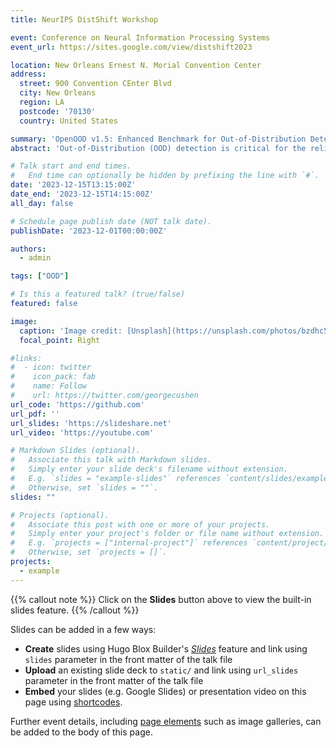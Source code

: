 ```yaml
---
title: NeurIPS DistShift Workshop

event: Conference on Neural Information Processing Systems
event_url: https://sites.google.com/view/distshift2023

location: New Orleans Ernest N. Morial Convention Center
address:
  street: 900 Convention CEnter Blvd
  city: New Orleans
  region: LA
  postcode: '70130'
  country: United States

summary: 'OpenOOD v1.5: Enhanced Benchmark for Out-of-Distribution Detection.'
abstract: 'Out-of-Distribution (OOD) detection is critical for the reliable operation of open-world intelligent systems. Despite the emergence of an increasing number of OOD detection methods, the evaluation inconsistencies present challenges for tracking the progress in this field. OpenOOD v1 initiated the unification of the OOD detection evaluation but faced limitations in scalability and scope. In response, this paper presents OpenOOD v1.5, a significant improvement from its predecessor that ensures accurate and standardized evaluation of OOD detection methodologies at large scale. Notably, OpenOOD v1.5 extends its evaluation capabilities to large-scale datasets (ImageNet) and foundation models (e.g., CLIP and DINOv2), and expands its scope to investigate full-spectrum OOD detection which considers semantic and covariate distribution shifts at the same time. This work also contributes in-depth analysis and insights derived from comprehensive experimental results, thereby enriching the knowledge pool of OOD detection methodologies. With these enhancements, OpenOOD v1.5 aims to drive advancements and offer a more robust and comprehensive evaluation benchmark for OOD detection research.'

# Talk start and end times.
#   End time can optionally be hidden by prefixing the line with `#`.
date: '2023-12-15T13:15:00Z'
date_end: '2023-12-15T14:15:00Z'
all_day: false

# Schedule page publish date (NOT talk date).
publishDate: '2023-12-01T00:00:00Z'

authors:
  - admin

tags: ["OOD"]

# Is this a featured talk? (true/false)
featured: false

image:
  caption: 'Image credit: [Unsplash](https://unsplash.com/photos/bzdhc5b3Bxs)'
  focal_point: Right

#links:
#  - icon: twitter
#    icon_pack: fab
#    name: Follow
#    url: https://twitter.com/georgecushen
url_code: 'https://github.com'
url_pdf: ''
url_slides: 'https://slideshare.net'
url_video: 'https://youtube.com'

# Markdown Slides (optional).
#   Associate this talk with Markdown slides.
#   Simply enter your slide deck's filename without extension.
#   E.g. `slides = "example-slides"` references `content/slides/example-slides.md`.
#   Otherwise, set `slides = ""`.
slides: ""

# Projects (optional).
#   Associate this post with one or more of your projects.
#   Simply enter your project's folder or file name without extension.
#   E.g. `projects = ["internal-project"]` references `content/project/deep-learning/index.md`.
#   Otherwise, set `projects = []`.
projects:
  - example
---
```


{{% callout note %}}
Click on the **Slides** button above to view the built-in slides feature.
{{% /callout %}}

Slides can be added in a few ways:

- **Create** slides using Hugo Blox Builder's [_Slides_](https://docs.hugoblox.com/reference/content-types/) feature and link using `slides` parameter in the front matter of the talk file
- **Upload** an existing slide deck to `static/` and link using `url_slides` parameter in the front matter of the talk file
- **Embed** your slides (e.g. Google Slides) or presentation video on this page using [shortcodes](https://docs.hugoblox.com/reference/markdown/).

Further event details, including [page elements](https://docs.hugoblox.com/reference/markdown/) such as image galleries, can be added to the body of this page.
